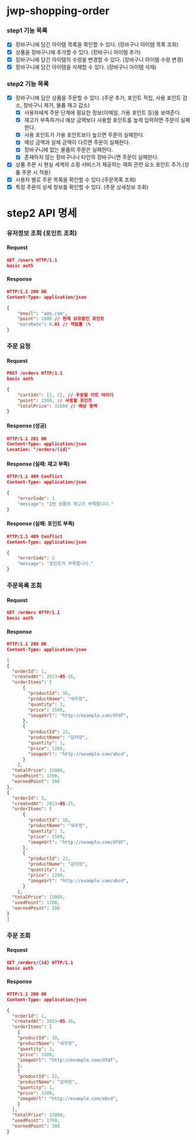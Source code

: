 # jwp-shopping-order

### step1 기능 목록
- [x] 장바구니에 담긴 아이템 목록을 확인할 수 있다. (장바구니 아이템 목록 조회)
- [x] 상품을 장바구니에 추가할 수 있다. (장바구니 아이템 추가)
- [x] 장바구니에 담긴 아이템의 수량을 변경할 수 있다. (장바구니 아이템 수량 변경)
- [x] 장바구니에 담긴 아이템을 삭제할 수 있다. (장바구니 아이템 삭제)

### step2 기능 목록
- [x] 장바구니에 담은 상품을 주문할 수 있다. (주문 추가, 포인트 적립, 사용 포인트 감소, 장바구니 제거, 물품 재고 감소)
  - [x] 사용자에게 주문 단계에 필요한 정보(이메일, 가용 포인트 등)을 보여준다.
  - [x] 재고가 부족하거나 예상 금액보다 사용할 포인트를 높게 입력하면 주문이 실패한다.
  - [x] 사용 포인트가 가용 포인트보다 높으면 주문이 실패한다.
  - [x] 예상 금액과 실제 금액이 다르면 주문이 실패한다.
  - [x] 장바구니에 없는 물품의 주문은 실패한다.
  - [x] 존재하지 않는 장바구니나 타인의 장바구니면 주문이 실패한다.
- [x] 상품 주문 시 현실 세계의 쇼핑 서비스가 제공하는 재화 관련 요소 포인트 추가.(상품 주문 시 적용)
- [x] 사용자 별로 주문 목록을 확인할 수 있다.(주문목록 조회)
- [x] 특정 주문의 상세 정보를 확인할 수 있다. (주문 상세정보 조회)

# step2 API 명세

### 유저정보 조회 (포인트 조회)

#### Request

```json
GET /users HTTP/1.1
basic auth
```

#### Response

```json
HTTP/1.1 200 OK
Content-Type: application/json

{
	"email": "a@a.com",
	"point": 1000 // 현재 보유중인 포인트
	"earnRate": 0.01 // 적립률 1%
}
```

### 주문 요청

#### Request

```json
POST /orders HTTP/1.1
basic auth
```

```json
{
	"cartIds": [1, 2], // 주문할 카트 아이디
	"point": 1500, // 사용할 포인트
	"totalPrice": 32000 // 예상 총액
}
```

#### Response (성공)

```json
HTTP/1.1 201 OK
Content-Type: application/json
Location: "/orders/{id}"
```

#### Response (실패: 재고 부족)

```json
HTTP/1.1 409 Conflict
Content-Type: application/json

{
	"errorCode": 1
	"message": "1번 상품의 재고가 부족합니다."
}
```

#### Response (실패: 포인트 부족)

```json
HTTP/1.1 409 Conflict
Content-Type: application/json

{
	"errorCode": 2
	"message": "포인트가 부족합니다."
}
```

### 주문목록 조회

#### Request

```json
GET /orders HTTP/1.1
basic auth
```

#### Response

```json
HTTP/1.1 200 OK
Content-Type: application/json

[
{
  "orderId": 1,
  "createdAt": 2023-05-26,
  "orderItems": [
      {
        "productId": 10,
        "productName": "새우깡",
        "quantity": 3,
        "price": 1500,
        "imageUrl": "http://example.com/dfdf",
      },
      {
        "productId": 22,
        "productName": "감자깡",
        "quantity": 1,
        "price": 1200,
        "imageUrl": "http://example.com/abcd",
      }
    ],
  "totalPrice": 15000,
  "usedPoint": 1700,
  "earnedPoint": 300
}, 
{
  "orderId": 3,
  "createdAt": 2023-05-25,
  "orderItems": [
      {
        "productId": 10,
        "productName": "새우깡",
        "quantity": 3,
        "price": 1500,
        "imageUrl": "http://example.com/dfdf",
      },
      {
        "productId": 22,
        "productName": "감자깡",
        "quantity": 1,
        "price": 1200,
        "imageUrl": "http://example.com/abcd",
      }
    ],
  "totalPrice": 15000,
  "usedPoint": 1700,
  "earnedPoint": 200
}
]
```

### 주문 조회

#### Request

```json
GET /orders/{id} HTTP/1.1
basic auth
```

#### Response

```json
HTTP/1.1 200 OK
Content-Type: application/json

{
  "orderId": 1,
  "createdAt": 2023-05-26,
  "orderItems": [
    {
    "productId": 10,
    "productName": "새우깡",
    "quantity": 3,
    "price": 1500,
    "imageUrl": "http://example.com/dfdf",
    },
    {
    "productId": 22,
    "productName": "감자깡",
    "quantity": 1,
    "price": 1200,
    "imageUrl": "http://example.com/abcd",
    }
  ],
  "totalPrice": 15000,
  "usedPoint": 1700,
  "earnedPoint": 300
}
```
